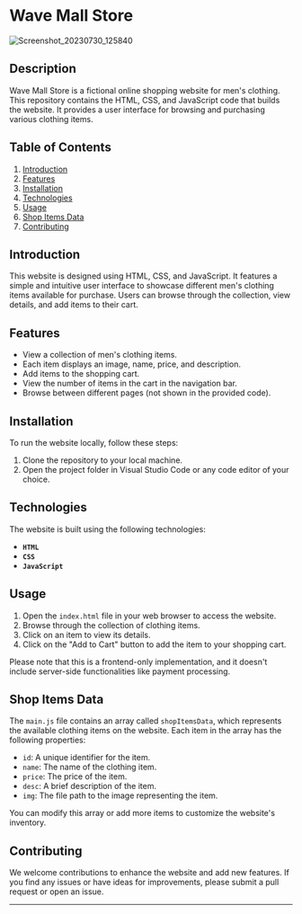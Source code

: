 # Wave Mall Store


![Screenshot_20230730_125840](https://github.com/MohammadShahidBeigh/wavemall/assets/85876937/5bcbc53f-ebad-4072-bf66-49410bcaef57)



## Description

Wave Mall Store is a fictional online shopping website for men's clothing. This repository contains the HTML, CSS, and JavaScript code that builds the website. It provides a user interface for browsing and purchasing various clothing items.

## Table of Contents

1. [Introduction](#introduction)
2. [Features](#features)
3. [Installation](#installation)
4. [Technologies](#technologies) 
5. [Usage](#usage)
6. [Shop Items Data](#shop-items-data)
7. [Contributing](#contributing)

## Introduction

This website is designed using HTML, CSS, and JavaScript. It features a simple and intuitive user interface to showcase different men's clothing items available for purchase. Users can browse through the collection, view details, and add items to their cart.

## Features

- View a collection of men's clothing items.
- Each item displays an image, name, price, and description.
- Add items to the shopping cart.
- View the number of items in the cart in the navigation bar.
- Browse between different pages (not shown in the provided code).

## Installation

To run the website locally, follow these steps:

1. Clone the repository to your local machine.
2. Open the project folder in Visual Studio Code or any code editor of your choice.


## Technologies

The website is built using the following technologies:

- **`HTML`** 
- **`CSS`** 
- **`JavaScript`**

## Usage

1. Open the `index.html` file in your web browser to access the website.
2. Browse through the collection of clothing items.
3. Click on an item to view its details.
4. Click on the "Add to Cart" button to add the item to your shopping cart.

Please note that this is a frontend-only implementation, and it doesn't include server-side functionalities like payment processing.

## Shop Items Data

The `main.js` file contains an array called `shopItemsData`, which represents the available clothing items on the website. Each item in the array has the following properties:

- `id`: A unique identifier for the item.
- `name`: The name of the clothing item.
- `price`: The price of the item.
- `desc`: A brief description of the item.
- `img`: The file path to the image representing the item.

You can modify this array or add more items to customize the website's inventory.

## Contributing

We welcome contributions to enhance the website and add new features. If you find any issues or have ideas for improvements, please submit a pull request or open an issue.

---
